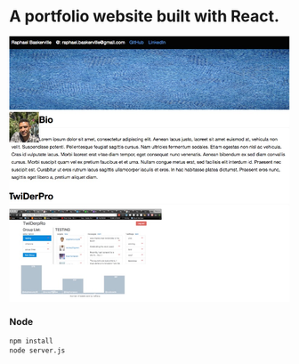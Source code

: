<!-- [![Deploy](https://www.herokucdn.com/deploy/button.png)](https://heroku.com/deploy) -->

# A portfolio website built with React.

![alt text](https://github.com/RaphaelBaskerville/folio/blob/master/public/images/folio-readme.jpg "ReadMe Image")

### Node

```sh
npm install
node server.js
```
